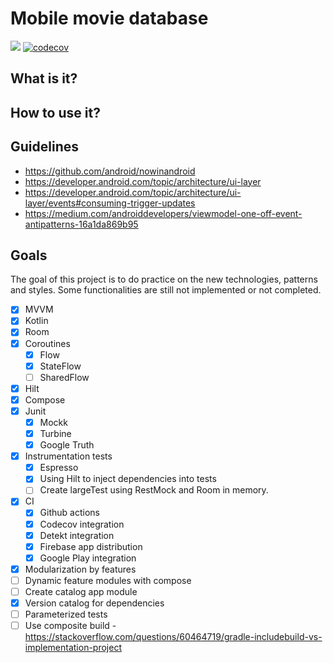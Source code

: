 Mobile movie database
==========

<a href='https://github.com/raxden/mmdb/actions/workflows/ci.yml'><img src='https://github.com/raxden/mmdb/workflows/Continuous%20Integration/badge.svg'></a>
[![codecov](https://codecov.io/gh/raxden/mmdb/branch/master/graph/badge.svg?token=UQoTMhwKPO)](https://codecov.io/gh/raxden/mmdb)

## What is it?

## How to use it?

## Guidelines

- https://github.com/android/nowinandroid
- https://developer.android.com/topic/architecture/ui-layer 
- https://developer.android.com/topic/architecture/ui-layer/events#consuming-trigger-updates 
- https://medium.com/androiddevelopers/viewmodel-one-off-event-antipatterns-16a1da869b95

## Goals

The goal of this project is to do practice on the new technologies, patterns and styles. Some functionalities are still not implemented or not completed.

- [x] MVVM
- [x] Kotlin
- [x] Room
- [x] Coroutines
  - [x] Flow
  - [x] StateFlow
  - [ ] SharedFlow
- [x] Hilt
- [x] Compose
- [x] Junit
  - [x] Mockk
  - [x] Turbine
  - [x] Google Truth
- [x] Instrumentation tests
  - [x] Espresso
  - [x] Using Hilt to inject dependencies into tests
  - [ ] Create largeTest using RestMock and Room in memory.
- [x] CI
  - [x] Github actions
  - [x] Codecov integration
  - [x] Detekt integration
  - [x] Firebase app distribution
  - [x] Google Play integration
- [x] Modularization by features
- [ ] Dynamic feature modules with compose
- [ ] Create catalog app module
- [x] Version catalog for dependencies
- [ ] Parameterized tests
- [ ] Use composite build - https://stackoverflow.com/questions/60464719/gradle-includebuild-vs-implementation-project
